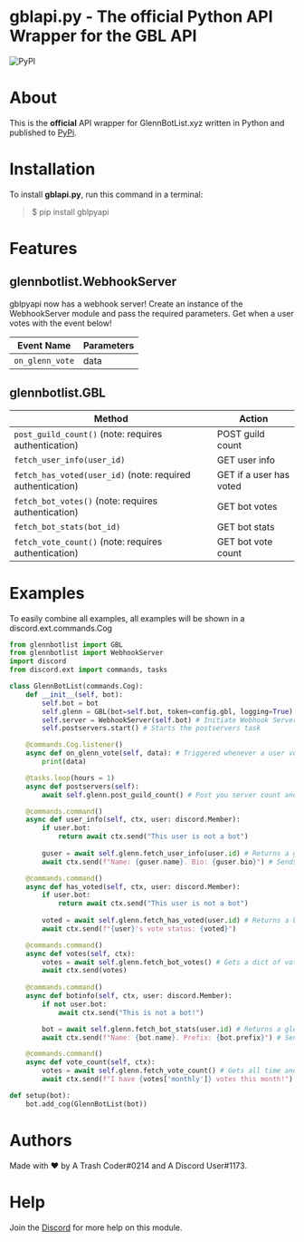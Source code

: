 # gblapi.py - The official Python API Wrapper for the GBL API

![PyPI](https://img.shields.io/pypi/v/gblpyapi?logoColor=237289DA)

# About
This is the **official** API wrapper for GlennBotList.xyz written in Python and published to [PyPi](https://pypi.org/project/gblpyapi/).

# Installation
To install **gblapi.py**, run this command in a terminal:

> $ pip install gblpyapi

# Features

## glennbotlist.WebhookServer

gblpyapi now has a webhook server! Create an instance of the WebhookServer module and pass the required parameters. Get when a user votes with the event below!

|Event Name|Parameters|
|--------|------|
|`on_glenn_vote`|data|

## glennbotlist.GBL

|Method|Action|
|--------|------|
|`post_guild_count()` (note: requires authentication)|POST guild count|
|`fetch_user_info(user_id)`|GET user info|
|`fetch_has_voted(user_id)` (note: required authentication)|GET if a user has voted|
|`fetch_bot_votes()` (note: requires authentication)|GET bot votes|
|`fetch_bot_stats(bot_id)`|GET bot stats|
|`fetch_vote_count()` (note: requires authentication)|GET bot vote count|

# Examples

To easily combine all examples, all examples will be shown in a discord.ext.commands.Cog

```python
from glennbotlist import GBL
from glennbotlist import WebhookServer
import discord
from discord.ext import commands, tasks

class GlennBotList(commands.Cog):
    def __init__(self, bot):
        self.bot = bot
        self.glenn = GBL(bot=self.bot, token=config.gbl, logging=True) # Replace "GBL TOKEN" with your GBL Token. True enables logging.
        self.server = WebhookServer(self.bot) # Initiate Webhook Server
        self.postservers.start() # Starts the postservers task

    @commands.Cog.listener()
    async def on_glenn_vote(self, data): # Triggered whenever a user votes
        print(data)

    @tasks.loop(hours = 1)
    async def postservers(self):
        await self.glenn.post_guild_count() # Post you server count and shard count. If logging is enabled, it will print a success message

    @commands.command()
    async def user_info(self, ctx, user: discord.Member):
        if user.bot:
            return await ctx.send("This user is not a bot")
        
        guser = await self.glenn.fetch_user_info(user.id) # Returns a glennbotlist.User object
        await ctx.send(f"Name: {guser.name}. Bio: {guser.bio}") # Sends the users name and bio. For all User attributes, print the directory of glennbotlist.User

    @commands.command()
    async def has_voted(self, ctx, user: discord.Member):
        if user.bot:
            return await ctx.send("This user is not a bot")
        
        voted = await self.glenn.fetch_has_voted(user.id) # Returns a bool of whether the user has voted
        await ctx.send(f"{user}'s vote status: {voted}")

    @commands.command()
    async def votes(self, ctx):
        votes = await self.glenn.fetch_bot_votes() # Gets a dict of votes
        await ctx.send(votes)
        
    @commands.command()
    async def botinfo(self, ctx, user: discord.Member):
        if not user.bot:
            await ctx.send("This is not a bot!")

        bot = await self.glenn.fetch_bot_stats(user.id) # Returns a glennbotlist.Bot object
        await ctx.send(f"Name: {bot.name}. Prefix: {bot.prefix}") # Sends the bots name and prefix. For all Bot attributes, print the directory of glennbotlist.Bot

    @commands.command()
    async def vote_count(self, ctx):
        votes = await self.glenn.fetch_vote_count() # Gets all time and monthly votes
        await ctx.send(f"I have {votes['monthly']} votes this month!") # Sends amount of votes for the current month

def setup(bot):
    bot.add_cog(GlennBotList(bot))
```

# Authors

Made with ❤️ by A Trash Coder#0214 and A Discord User#1173.

# Help

Join the [Discord](https://glennbotlist.xyz/discord) for more help on this module.